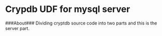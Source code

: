 Crypdb UDF for mysql server
===============
###About###
Dividing cryptdb source code into two parts and this is the server part.
